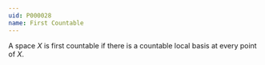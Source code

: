 ```yaml
---
uid: P000028
name: First Countable
---
```

A space $X$ is first countable if there is a countable local basis at every point of $X$.

